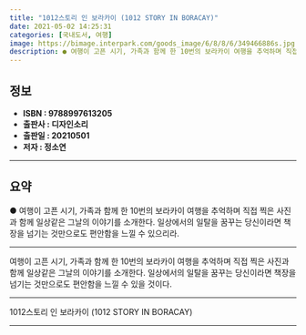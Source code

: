 ```yaml
---
title: "1012스토리 인 보라카이 (1012 STORY IN BORACAY)"
date: 2021-05-02 14:25:31
categories: [국내도서, 여행]
image: https://bimage.interpark.com/goods_image/6/8/8/6/349466886s.jpg
description: ● 여행이 고픈 시기, 가족과 함께 한 10번의 보라카이 여행을 추억하며 직접 찍은 사진과 함께 일상같은 그날의 이야기를 소개한다. 일상에서의 일탈을 꿈꾸는 당신이라면 책장을 넘기는 것만으로도 편안함을 느낄 수 있으리라.
---
```


## **정보**

- **ISBN : 9788997613205**
- **출판사 : 디자인소리**
- **출판일 : 20210501**
- **저자 : 정소연**

------



## **요약**

●  여행이 고픈 시기, 가족과 함께 한 10번의 보라카이 여행을 추억하며 직접 찍은 사진과 함께 일상같은 그날의 이야기를 소개한다. 일상에서의 일탈을 꿈꾸는 당신이라면 책장을 넘기는 것만으로도 편안함을 느낄 수 있으리라.

------

여행이 고픈 시기, 가족과 함께 한 10번의 보라카이 여행을 추억하며 직접 찍은 사진과 함께 일상같은 그날의 이야기를 소개한다. 일상에서의 일탈을 꿈꾸는 당신이라면 책장을 넘기는 것만으로도 편안함을 느낄 수 있을 것이다.

------


1012스토리 인 보라카이 (1012 STORY IN BORACAY) 

------


